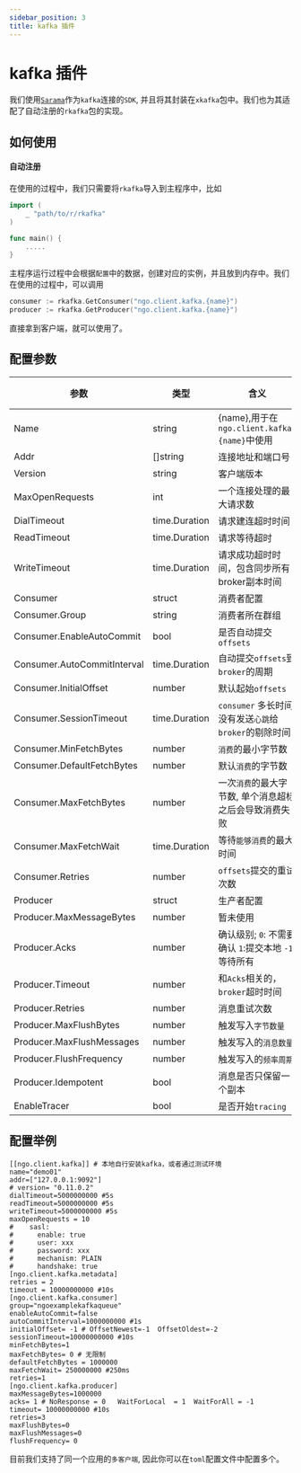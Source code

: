 ```yaml
---
sidebar_position: 3
title: kafka 插件
---
```


# kafka 插件
我们使用[`Sarama`](https://github.com/Shopify/sarama)作为`kafka`连接的`SDK`, 并且将其封装在`xkafka`包中。我们也为其适配了自动注册的`rkafka`包的实现。

## 如何使用
#### 自动注册
在使用的过程中，我们只需要将`rkafka`导入到主程序中，比如
```go
import (
    _ "path/to/r/rkafka"
)

func main() {
    .....
}
```
主程序运行过程中会根据`配置`中的数据，创建对应的实例，并且放到内存中。我们在使用的过程中，可以调用
```go
consumer := rkafka.GetConsumer("ngo.client.kafka.{name}")
producer := rkafka.GetProducer("ngo.client.kafka.{name}")
```
直接拿到客户端，就可以使用了。

## 配置参数
|参数|类型|含义|默认值|
|----|----|----| ----|
|Name|string|{name},用于在`ngo.client.kafka.{name}`中使用||
|Addr|[]string|连接地址和端口号|`mysql`|
|Version|string|客户端版本||
|MaxOpenRequests|int|一个连接处理的最大请求数||
|DialTimeout|time.Duration|请求建连超时时间|`0`|
|ReadTimeout|time.Duration|请求等待超时||
|WriteTimeout|time.Duration|请求成功超时时间，包含同步所有broker副本时间||
|Consumer|struct|消费者配置||
|Consumer.Group|string|消费者所在群组||
|Consumer.EnableAutoCommit|bool|是否自动提交`offsets`||
|Consumer.AutoCommitInterval|time.Duration|自动提交`offsets`到`broker`的周期||
|Consumer.InitialOffset|number|默认起始`offsets`||
|Consumer.SessionTimeout|time.Duration|`consumer` 多长时间没有发送`心跳`给`broker`的剔除时间||
|Consumer.MinFetchBytes|number|`消费`的最小字节数||
|Consumer.DefaultFetchBytes|number|默认`消费`的字节数||
|Consumer.MaxFetchBytes|number|一次`消费`的最大字节数, 单个消息超标之后会导致消费失败||
|Consumer.MaxFetchWait|time.Duration|等待`能够消费`的最大时间||
|Consumer.Retries|number|`offsets`提交的重试次数||
|Producer|struct|生产者配置||
|Producer.MaxMessageBytes|number|暂未使用||
|Producer.Acks|number|确认级别; `0`: 不需要确认 `1`:提交本地 `-1`: 等待所有||
|Producer.Timeout|number|和`Acks`相关的，`broker`超时时间||
|Producer.Retries|number|消息重试次数||
|Producer.MaxFlushBytes|number|触发写入`字节数量 `||
|Producer.MaxFlushMessages|number|触发写入的`消息数量`||
|Producer.FlushFrequency|number|触发写入的`频率周期`||
|Producer.Idempotent|bool|消息是否只保留一个副本||
|EnableTracer|bool|是否开始`tracing`|false|

## 配置举例
```
[[ngo.client.kafka]] # 本地自行安装kafka，或者通过测试环境
name="demo01"
addr=["127.0.0.1:9092"]
# version= "0.11.0.2"
dialTimeout=5000000000 #5s
readTimeout=5000000000 #5s
writeTimeout=5000000000 #5s
maxOpenRequests = 10
#    sasl:
#      enable: true
#      user: xxx
#      password: xxx
#      mechanism: PLAIN
#      handshake: true
[ngo.client.kafka.metadata]
retries = 2
timeout = 10000000000 #10s
[ngo.client.kafka.consumer]
group="ngoexamplekafkaqueue"
enableAutoCommit=false
autoCommitInterval=1000000000 #1s
initialOffset= -1 # OffsetNewest=-1  OffsetOldest=-2
sessionTimeout=10000000000 #10s
minFetchBytes=1
maxFetchBytes= 0 # 无限制
defaultFetchBytes = 1000000
maxFetchWait= 250000000 #250ms
retries=1
[ngo.client.kafka.producer]
maxMessageBytes=1000000
acks= 1 # NoResponse = 0   WaitForLocal  = 1  WaitForAll = -1
timeout= 10000000000 #10s
retries=3
maxFlushBytes=0
maxFlushMessages=0
flushFrequency= 0
```
目前我们支持了同一个应用的`多客户端`, 因此你可以在`toml`配置文件中配置多个。